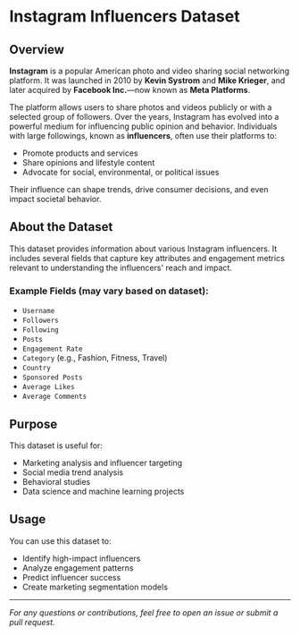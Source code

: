 # Instagram Influencers Dataset

## Overview

**Instagram** is a popular American photo and video sharing social networking platform. It was launched in 2010 by **Kevin Systrom** and **Mike Krieger**, and later acquired by **Facebook Inc.**—now known as **Meta Platforms**.

The platform allows users to share photos and videos publicly or with a selected group of followers. Over the years, Instagram has evolved into a powerful medium for influencing public opinion and behavior. Individuals with large followings, known as **influencers**, often use their platforms to:

- Promote products and services
- Share opinions and lifestyle content
- Advocate for social, environmental, or political issues

Their influence can shape trends, drive consumer decisions, and even impact societal behavior.

## About the Dataset

This dataset provides information about various Instagram influencers. It includes several fields that capture key attributes and engagement metrics relevant to understanding the influencers' reach and impact.

### Example Fields (may vary based on dataset):
- `Username`
- `Followers`
- `Following`
- `Posts`
- `Engagement Rate`
- `Category` (e.g., Fashion, Fitness, Travel)
- `Country`
- `Sponsored Posts`
- `Average Likes`
- `Average Comments`

## Purpose

This dataset is useful for:
- Marketing analysis and influencer targeting
- Social media trend analysis
- Behavioral studies
- Data science and machine learning projects

## Usage

You can use this dataset to:
- Identify high-impact influencers
- Analyze engagement patterns
- Predict influencer success
- Create marketing segmentation models

---

*For any questions or contributions, feel free to open an issue or submit a pull request.*
